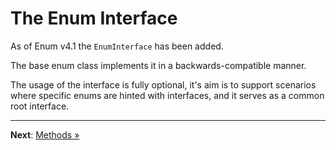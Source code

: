 # The Enum Interface

As of Enum v4.1 the `EnumInterface` has been added.

The base enum class implements it in a backwards-compatible manner.

The usage of the interface is fully optional, it's aim is to support scenarios
where specific enums are hinted with interfaces, and it serves as a common root
interface.

---

**Next**: [Methods &raquo;](methods.md)
